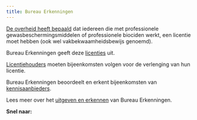 ```yaml
---
title: Bureau Erkenningen
---
```


[De overheid heeft bepaald](/licenties/wetten-en-regels) dat iedereen die met professionele gewasbeschermingsmiddelen of professionele biociden werkt, een licentie moet hebben (ook wel vakbekwaamheidsbewijs genoemd).

Bureau Erkenningen geeft deze [licenties](/licenties) uit.

[Licentiehouders](/wat-wij-doen/licentiehouders) moeten bijeenkomsten volgen voor de verlenging van hun licentie.

Bureau Erkenningen beoordeelt en erkent bijeenkomsten van [kennisaanbieders](/wat-wij-doen/kennisaanbieders).

Lees meer over het [uitgeven en erkennen](/wat-wij-doen) van Bureau Erkenningen.

**Snel naar:**

<link-container>
<link-button link='{"name": "Wat wij doen","url": "/wat-wij-doen/"}' ></link-button>
<link-button link='{"name": "Licentie aanvragen","url": "/licenties/licentie-aanvragen/"}' ></link-button>
<link-button link='{"name": "Licentie verlengen","url": "/licenties/licentie-verlengen/"}' ></link-button>
</link-container>
